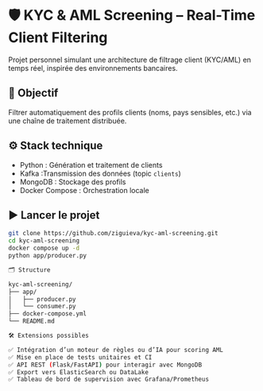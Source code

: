 # 🛡️ KYC & AML Screening – Real-Time Client Filtering

Projet personnel simulant une architecture de filtrage client (KYC/AML) en temps réel, inspirée des environnements bancaires.

## 🚀 Objectif

Filtrer automatiquement des profils clients (noms, pays sensibles, etc.) via une chaîne de traitement distribuée.

## ⚙️ Stack technique

- Python : Génération et traitement de clients
- Kafka :Transmission des données (topic `clients`)
- MongoDB : Stockage des profils
- Docker Compose : Orchestration locale

## ▶️ Lancer le projet

```bash
git clone https://github.com/ziguieva/kyc-aml-screening.git
cd kyc-aml-screening
docker compose up -d
python app/producer.py

🗂️ Structure

kyc-aml-screening/
├── app/
│   ├── producer.py
│   └── consumer.py
├── docker-compose.yml
└── README.md

🛠️ Extensions possibles

✅ Intégration d’un moteur de règles ou d’IA pour scoring AML
✅ Mise en place de tests unitaires et CI
✅ API REST (Flask/FastAPI) pour interagir avec MongoDB
✅ Export vers ElasticSearch ou DataLake
✅ Tableau de bord de supervision avec Grafana/Prometheus

